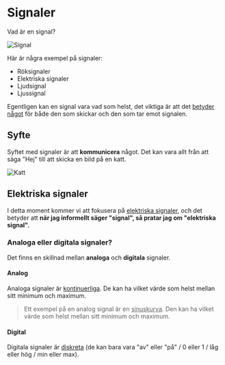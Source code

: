 <script src=/two.min.js></script>

# Signaler

Vad är en signal?

![Signal](/media/81T-loBJ40L._UF1000,1000_QL80_.jpg)

Här är några exempel på signaler:
- Röksignaler
- Elektriska signaler
- Ljudsignal
- Ljussignal

Egentligen kan en signal vara vad som helst, det viktiga är att det <u>betyder något</u> för både den som skickar och den som tar emot signalen.

## Syfte

Syftet med signaler är att **kommunicera** något. Det kan vara allt från att säga "Hej" till att skicka en bild på en katt.

![Katt](/media/NationalGeographic_2572187_square.avif)


## Elektriska signaler

I detta moment kommer vi att fokusera på <u>elektriska signaler</u>, och det betyder att **när jag informellt säger "signal", så pratar jag om "elektriska signal".**

### Analoga eller digitala signaler?

Det finns en skillnad mellan **analoga** och **digitala** signaler. 

#### Analog
Analoga signaler är <u>kontinuerliga</u>. De kan ha vilket värde som helst mellan sitt minimum och maximum. 

> Ett exempel på en analog signal är en <u>sinuskurva</u>. Den kan ha vilket värde som helst mellan sitt minimum och maximum.
> <div id="analog-signal-graph"></div>

#### Digital
Digitala signaler är <u>diskreta</u> (de kan bara vara "av" eller "på" / 0 eller 1 / låg eller hög / min eller max).


<script>

    function rotateArray(arr, n) {
        // given an array, shift the values to the right
        return arr.slice(n).concat(arr.slice(0, n));
    }

    function rotateYValues(vertices, shift) {
        // given an array of coordinates, shift the y values to the right, making them associated with the next x value
        return vertices.map((vertex, index) => {
            return new Two.Vector(vertex.x, vertices[(index + shift) % vertices.length].y);
        });
        
    }

    const DIV_ID = '#analog-signal-graph';
    const analogSignalGraph = new Two({
      autostart: true
    })
    .appendTo(document.querySelector(DIV_ID));
    // get width of div
    const boundingBox = document.querySelector(DIV_ID).getBoundingClientRect();
    const boxWidth = boundingBox.width;
    const boxHeight = boundingBox.height;
    console.log(boxWidth, boxHeight);
    const amplitude = boxHeight / 2.1;
    var path = analogSignalGraph.makePath().noFill();

    path.linewidth = 4;
    path.stroke = 'red';
    path.closed = false;
    
    // create sine wave
    for (let i = 0; i < boxWidth; i+=1) {
        x = i;
        y = amplitude * Math.sin(i * 2 * Math.PI / boxWidth)+ boxHeight / 2;
        path.vertices.push(new Two.Vector(x, y));
    }

    analogSignalGraph.bind('update', function(frameCount) {
        path.vertices = rotateYValues(path.vertices, 1); 
    });
    
</script>